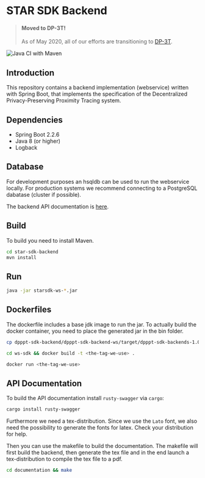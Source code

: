 # STAR SDK Backend

> #### Moved to DP-3T!
> 
> As of May 2020, all of our efforts are transitioning to [DP-3T](https://github.com/DP-3T).
> 

![Java CI with Maven](https://github.com/SecureTagForApproachRecognition/star-sdk-backend/workflows/Java%20CI%20with%20Maven/badge.svg?branch=master)
## Introduction
This repository contains a backend implementation (webservice) written with Spring Boot, that implements the specification of the Decentralized Privacy-Preserving Proximity Tracing system.

## Dependencies
* Spring Boot 2.2.6
* Java 8 (or higher)
* Logback

## Database
For development purposes an hsqldb can be used to run the webservice locally. For production systems we recommend connecting to a PostgreSQL dabatase (cluster if possible).

The backend API documentation is [here](https://securetagforapproachrecognition.github.io/star-sdk-backend/).

## Build
To build you need to install Maven.

```bash
cd star-sdk-backend
mvn install
```
## Run
```bash
java -jar starsdk-ws-*.jar
```
## Dockerfiles
The dockerfile includes a base jdk image to run the jar. To actually build the docker container, you need to place the generated jar in the bin folder.

```bash
cp dpppt-sdk-backend/dpppt-sdk-backend-ws/target/dpppt-sdk-backends-1.0.0-SNAPSHOT.jar ws-sdk/ws/bin/dpppt-sdk-backend-ws-1.0.0.jar
```

```bash
cd ws-sdk && docker build -t <the-tag-we-use> .
```

```bash
docker run <the-tag-we-use>
 ```

## API Documentation
To build the API documentation install `rusty-swagger` via `cargo`:
```bash
cargo install rusty-swagger
```

Furthermore we need a tex-distribution. Since we use the `Lato` font, we also need the possibility to generate the fonts for latex. Check your distribution for help.

Then you can use the makefile to build the documentation. The makefile will first build the backend, then generate the tex file and in the end launch a tex-distribution to compile the tex file to a pdf.

```bash
cd documentation && make
```
